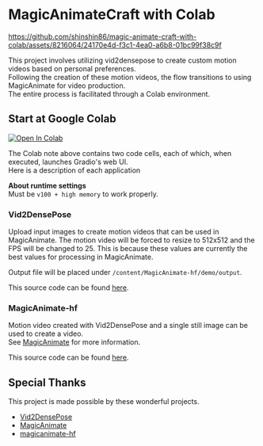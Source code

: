 # MagicAnimateCraft with Colab

https://github.com/shinshin86/magic-animate-craft-with-colab/assets/8216064/24170e4d-f3c1-4ea0-a6b8-01bc99f38c9f

This project involves utilizing vid2densepose to create custom motion videos based on personal preferences.  
Following the creation of these motion videos, the flow transitions to using MagicAnimate for video production.  
The entire process is facilitated through a Colab environment.

## Start at Google Colab

[![Open In Colab](https://colab.research.google.com/assets/colab-badge.svg)](./colab.ipynb)

The Colab note above contains two code cells, each of which, when executed, launches Gradio's web UI.  
Here is a description of each application

**About runtime settings**  
Must be `v100 + high memory` to work properly.

### Vid2DensePose

Upload input images to create motion videos that can be used in MagicAnimate.
The motion video will be forced to resize to 512x512 and the FPS will be changed to 25.
This is because these values are currently the best values for processing in MagicAnimate.

Output file will be placed under `/content/MagicAnimate-hf/demo/output`.

This source code can be found [here](https://github.com/shinshin86/vid2densepose/tree/google-colab).

### MagicAnimate-hf

Motion video created with Vid2DensePose and a single still image can be used to create a video.  
See [MagicAnimate](https://github.com/magic-research/magic-animate) for more information.

This source code can be found [here](https://github.com/shinshin86/magicanimate-hf/tree/magic-animate-craft-with-colab).

## Special Thanks

This project is made possible by these wonderful projects.

* [Vid2DensePose](https://github.com/Flode-Labs/vid2densepose)
* [MagicAnimate](https://github.com/magic-research/magic-animate)
* [magicanimate-hf](https://github.com/camenduru/magicanimate-hf)
